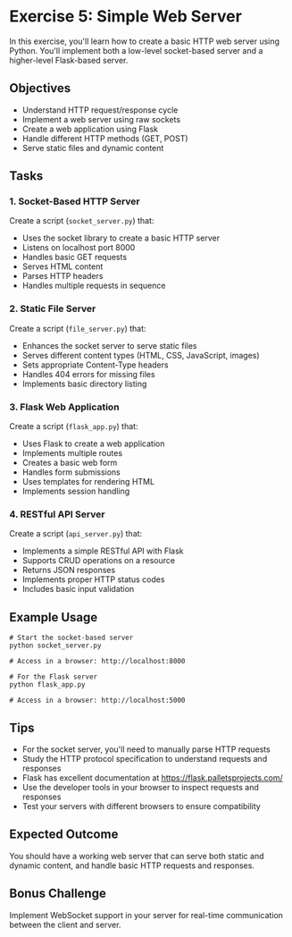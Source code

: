 # Exercise 5: Simple Web Server

In this exercise, you'll learn how to create a basic HTTP web server using Python. You'll implement both a low-level socket-based server and a higher-level Flask-based server.

## Objectives
- Understand HTTP request/response cycle
- Implement a web server using raw sockets
- Create a web application using Flask
- Handle different HTTP methods (GET, POST)
- Serve static files and dynamic content

## Tasks

### 1. Socket-Based HTTP Server
Create a script (`socket_server.py`) that:
- Uses the socket library to create a basic HTTP server
- Listens on localhost port 8000
- Handles basic GET requests
- Serves HTML content
- Parses HTTP headers
- Handles multiple requests in sequence

### 2. Static File Server
Create a script (`file_server.py`) that:
- Enhances the socket server to serve static files
- Serves different content types (HTML, CSS, JavaScript, images)
- Sets appropriate Content-Type headers
- Handles 404 errors for missing files
- Implements basic directory listing

### 3. Flask Web Application
Create a script (`flask_app.py`) that:
- Uses Flask to create a web application
- Implements multiple routes
- Creates a basic web form
- Handles form submissions
- Uses templates for rendering HTML
- Implements session handling

### 4. RESTful API Server
Create a script (`api_server.py`) that:
- Implements a simple RESTful API with Flask
- Supports CRUD operations on a resource
- Returns JSON responses
- Implements proper HTTP status codes
- Includes basic input validation

## Example Usage

```
# Start the socket-based server
python socket_server.py

# Access in a browser: http://localhost:8000

# For the Flask server
python flask_app.py

# Access in a browser: http://localhost:5000
```

## Tips
- For the socket server, you'll need to manually parse HTTP requests
- Study the HTTP protocol specification to understand requests and responses
- Flask has excellent documentation at https://flask.palletsprojects.com/
- Use the developer tools in your browser to inspect requests and responses
- Test your servers with different browsers to ensure compatibility

## Expected Outcome
You should have a working web server that can serve both static and dynamic content, and handle basic HTTP requests and responses.

## Bonus Challenge
Implement WebSocket support in your server for real-time communication between the client and server. 